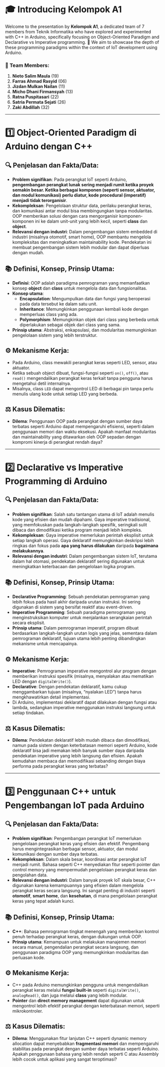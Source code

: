 
# 🎓 **Introducing Kelompok A1**

Welcome to the presentation by **Kelompok A1**, a dedicated team of 7 members from Teknik Informatika who have explored and experimented with C++ in Arduino, specifically focusing on Object-Oriented Paradigm and Declarative vs Imperative programming. 🚀 We aim to showcase the depth of these programming paradigms within the context of IoT development using Arduino.

### 👥 **Team Members:**
1. **Nieto Salim Maula** (19)
2. **Farras Ahmad Rasyid** (06)
3. **Jizdan Mulkan Nailan** (11)
4. **Micho Dhani Firmansyah** (13)
5. **Ratna Puspitasari** (22)
6. **Satria Permata Sejati** (26)
7. **Zaki Abdillah** (32)

---

# 1️⃣ **Object-Oriented Paradigm di Arduino dengan C++**

## 🔍 Penjelasan dan Fakta/Data:
- **Problem signifikan**: Pada perangkat IoT seperti Arduino, **pengembangan perangkat lunak sering menjadi rumit ketika proyek semakin besar. Ketika berbagai komponen (seperti sensor, aktuator, dan modul komunikasi) perlu diatur, kode procedural (imperatif) menjadi tidak terorganisir**. 
- **Kekompleksan**: Pengelolaan struktur data, perilaku perangkat keras, dan komunikasi antar modul bisa membingungkan tanpa modularitas. OOP memberikan solusi dengan cara mengorganisir komponen-komponen ini ke dalam unit-unit yang lebih kecil, seperti **class** dan **object**.
- **Relevansi dengan industri**: Dalam pengembangan sistem embedded di industri (misalnya otomotif, smart home), OOP membantu mengelola kompleksitas dan meningkatkan maintainability kode. Pendekatan ini membuat pengembangan sistem lebih modular dan dapat diperluas dengan mudah.

## 📚 Definisi, Konsep, Prinsip Utama:
- **Definisi**: OOP adalah paradigma pemrograman yang memanfaatkan konsep **object** dan **class** untuk mengelola data dan fungsionalitas.
- **Konsep utama**: 
  - **Encapsulation**: Mengumpulkan data dan fungsi yang beroperasi pada data tersebut ke dalam satu unit.
  - **Inheritance**: Memungkinkan penggunaan kembali kode dengan memperluas class yang ada.
  - **Polymorphism**: Memungkinkan objek dari class yang berbeda untuk diperlakukan sebagai objek dari class yang sama.
- **Prinsip utama**: Abstraksi, enkapsulasi, dan modularitas memungkinkan pengelolaan sistem yang lebih terstruktur.

## ⚙️ Mekanisme Kerja:
- Pada Arduino, class mewakili perangkat keras seperti LED, sensor, atau aktuator.
- Ketika sebuah object dibuat, fungsi-fungsi seperti `on()`, `off()`, atau `read()` mengendalikan perangkat keras terkait tanpa pengguna harus mengetahui detil internalnya.
- Misalnya, class `LED` dapat mengontrol LED di berbagai pin tanpa perlu menulis ulang kode untuk setiap LED yang berbeda.

## ⚖️ Kasus Dilematis:
- **Dilema**: Penggunaan OOP pada perangkat dengan sumber daya terbatas seperti Arduino dapat mempengaruhi efisiensi, seperti dalam penggunaan memori dan waktu eksekusi. Apakah manfaat modularitas dan maintainability yang ditawarkan oleh OOP sepadan dengan kompromi kinerja di perangkat rendah daya?

---

# 2️⃣ **Declarative vs Imperative Programming di Arduino**

## 🔍 Penjelasan dan Fakta/Data:
- **Problem signifikan**: Salah satu tantangan utama di IoT adalah menulis kode yang efisien dan mudah dipahami. Gaya imperative tradisional, yang memfokuskan pada langkah-langkah spesifik, seringkali sulit dibaca dan dimodifikasi ketika program menjadi lebih kompleks. 
- **Kekompleksan**: Gaya imperative memerlukan perintah eksplisit untuk setiap langkah operasi. Gaya deklaratif memungkinkan deskripsi lebih ringkas dan fokus pada **apa yang harus dilakukan** daripada **bagaimana melakukannya**.
- **Relevansi dengan industri**: Dalam pengembangan sistem IoT, terutama dalam hal otomasi, pendekatan deklaratif sering digunakan untuk meningkatkan keterbacaan dan pengelolaan logika program.

## 📚 Definisi, Konsep, Prinsip Utama:
- **Declarative Programming**: Sebuah pendekatan pemrograman yang lebih fokus pada hasil akhir daripada urutan instruksi. Ini sering digunakan di sistem yang bersifat reaktif atau event-driven.
- **Imperative Programming**: Sebuah paradigma pemrograman yang menginstruksikan komputer untuk menjalankan serangkaian perintah secara eksplisit.
- **Prinsip utama**: Dalam pemrograman imperatif, program dibuat berdasarkan langkah-langkah urutan logis yang jelas, sementara dalam pemrograman deklaratif, tujuan utama lebih penting dibandingkan mekanisme untuk mencapainya.

## ⚙️ Mekanisme Kerja:
- **Imperative**: Pemrograman imperative mengontrol alur program dengan memberikan instruksi spesifik (misalnya, menyalakan atau mematikan LED dengan `digitalWrite()`).
- **Declarative**: Dengan pendekatan deklaratif, kamu cukup menggambarkan tujuan (misalnya, “nyalakan LED”) tanpa harus mengkhawatirkan detail implementasi.
- Di Arduino, implementasi deklaratif dapat dilakukan dengan fungsi atau lambda, sedangkan imperative menggunakan instruksi langsung untuk setiap tindakan.

## ⚖️ Kasus Dilematis:
- **Dilema**: Pendekatan deklaratif lebih mudah dibaca dan dimodifikasi, namun pada sistem dengan keterbatasan memori seperti Arduino, kode deklaratif bisa jadi memakan lebih banyak sumber daya daripada pendekatan imperative yang lebih langsung dan efisien. Apakah kemudahan membaca dan memodifikasi sebanding dengan biaya performa pada perangkat keras yang terbatas?

---

# 3️⃣ **Penggunaan C++ untuk Pengembangan IoT pada Arduino**

## 🔍 Penjelasan dan Fakta/Data:
- **Problem signifikan**: Pengembangan perangkat IoT memerlukan pengelolaan perangkat keras yang efisien dan efektif. Pengembang harus mengintegrasikan berbagai sensor, aktuator, dan modul komunikasi dengan sumber daya terbatas.
- **Kekompleksan**: Dalam skala besar, koordinasi antar perangkat IoT menjadi rumit. Bahasa seperti C++ menyediakan fitur seperti pointer dan control memory yang mempermudah pengelolaan perangkat keras dan pengolahan data.
- **Relevansi dengan industri**: Dalam banyak proyek IoT skala besar, C++ digunakan karena kemampuannya yang efisien dalam mengelola perangkat keras secara langsung. Ini sangat penting di industri seperti **otomotif**, **smart home**, dan **kesehatan**, di mana pengelolaan perangkat keras yang tepat adalah kunci.

## 📚 Definisi, Konsep, Prinsip Utama:
- **C++**: Bahasa pemrograman tingkat menengah yang memberikan kontrol penuh terhadap perangkat keras, dengan dukungan untuk OOP.
- **Prinsip utama**: Kemampuan untuk melakukan manajemen memori secara manual, pengendalian perangkat secara langsung, dan penggunaan paradigma OOP yang memungkinkan modularitas dan perluasan kode.

## ⚙️ Mekanisme Kerja:
- C++ pada Arduino memungkinkan pengguna untuk mengendalikan perangkat keras melalui **fungsi built-in** seperti `digitalWrite()`, `analogRead()`, dan juga melalui **class** yang lebih modular.
- **Pointer** dan **direct memory management** dapat digunakan untuk mengontrol lebih efektif perangkat dengan keterbatasan memori, seperti mikrokontroler.

## ⚖️ Kasus Dilematis:
- **Dilema**: Menggunakan fitur lanjutan C++ seperti dynamic memory allocation dapat menyebabkan **fragmentasi memori** dan mempengaruhi stabilitas pada perangkat dengan sumber daya terbatas seperti Arduino. Apakah penggunaan bahasa yang lebih rendah seperti C atau Assembly lebih cocok untuk aplikasi yang sangat teroptimasi?
